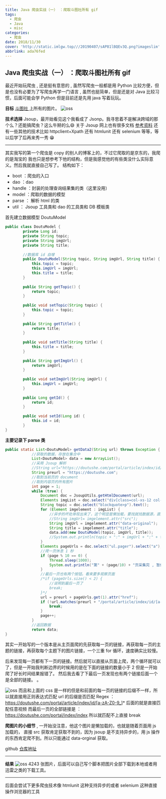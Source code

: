 ```yaml
---
title: Java 爬虫实战（一） ：爬取斗图社所有 gif
tags:
  - 爬虫
  - Java
  - misc
categories:
  - 爬虫
date: 2018/11/30
cover: 'http://static.imlgw.top///20190407/sAP81lBQEv3Q.png?imageslim'
abbrlink: ada76fed
---
```

## Java 爬虫实战（一） ：爬取斗图社所有 gif
最近开始玩爬虫 , 还是挺有意思的 , 虽然写爬虫一般都是用 Python 比较方便，但是也没有必要为了写爬虫再学一门语言 , 虽然也挺简单，但是还是对 Java 比较习惯，后面可能会学 Python 但是目前还是先用 java 写着玩玩。

**目标** 
[斗图社 ]( https://doutushe.com/)  上所有的图片。
![oss](https://imlgwpicture.oss-cn-qingdao.aliyuncs.com/blogImage/%408Q0%601FQB2A2E4D%5D9M8%40VW8.png)

**技术选择**
Jsoup，最开始看见这个我看成了 Jsonp。我寻思着不是解决跨域的那个么？还能搞爬虫？这么牛掰的么😄
关于 Jsoup 网上也有很多文档 [参考资料](http://www.open-open.com/jsoup/) 
还有一些其他的技术比如 httpclient+Xpath 还有 htmlunit 还有 selenium 等等，等以后学了后再来秀一秀 😁

---

其实我写的第一个爬虫是 copy 的别人的博客上的，不过它爬取的是京东的，我爬的是淘宝的
我也只是想参考下他的结构，但是我感觉他的有些类没什么实际意义。然后我就直接自己写了。
结构如下：

- boot ：爬虫的入口
- dao  ：dao
- handle ：封装的处理查询结果集的类（这里没用）
- model ：爬取的数据的模型
- parse  ： 解析 html 的类
- util     ： Jsoup 工具类和 dao 的工具类和 DB 模板类

首先建立数据模型 DoutuModel

```java
public class DoutuModel {
	    private Long id;
	    private String topic;
	    private String imgUrl;
	    private String title;
	
	    //数据库 id 自增
	    public DoutuModel(String topic, String imgUrl, String title) {
	        this.topic = topic;
	        this.imgUrl = imgUrl;
	        this.title = title;
	    }
	
	    public String getTopic() {
	        return topic;
	    }
	
	    public void setTopic(String topic) {
	        this.topic = topic;
	    }
	
	    public String getTitle() {
	        return title;
	    }
	
	    public void setTitle(String title) {
	        this.title = title;
	    }
	
	    public String getImgUrl() {
	        return imgUrl;
	    }
	
	    public void setImgUrl(String imgUrl) {
	        this.imgUrl = imgUrl;
	    }
	
	    public Long getId() {
	        return id;
	    }
	
	    public void setId(Long id) {
	        this.id = id;
	    }
}	
```

**主要记录下 parse 类**

``` java
public static List<DoutuModel> getData2(String url) throws Exception {
	        //获取的数据，存放在集合中
	        List<DoutuModel> data = new ArrayList();
	        //采用 Jsoup 解析
	        //String url="https://doutushe.com/portal/article/index/id/5gK";
	        String preurl = "https://doutushe.com";
	        //取到当前页的 document
	        //取到内容页的所有图片
	        int page = 1;
	        while (true) {
	            Document doc = JsoupUtils.getHtmlDocument(url);
	            Elements imgList = doc.select("div[class=col-xs-12 col-sm-8 col-lg-9]").select("img.lazy");
	            String topic = doc.select("blockquote>p").text();
	            for (Element imgelement : imgList) {
	                //异步的坏处体现出来了，这个明显是懒加载，要找就找数据源，直接获取 src 获取不到
	                //String imgUrl= imgelement.attr("src");
	                String imgUrl = imgelement.attr("data-original");
	                String title = imgelement.attr("title");
	                data.add(new DoutuModel(topic, imgUrl, title));
	                //System.out.println(topic + ":" + imgUrl + ":" + title);
	            }
	            Elements pageUrls = doc.select("ul.pager").select("a");
	            //爬一页休息 1 秒
	            if (page % 10 == 0) {
	                Thread.sleep(1000);
	                System.out.println("第" + (page/10) + "页采集完 , 暂停-------");
	            }
	            //最后一页也有两个按钮。看来要多观察页面
	            /*if (pageUrls.size() < 2) {
	                //说明到最后一页了
	                break;
	            }*/
	            url = preurl + pageUrls.get(1).attr("href");
	            if (!url.matches(preurl + "/portal/article/index/id/[a-zA-Z0-9_]*")) {
	                break;
	            }
	            page++;
	        }
	        //返回数据
	        return data;
}
```
其实一开始写的一个版本是从主页面爬的先获取每一页的链接，再获取每一页的主题的链接，再获取每个主题下的图片链接，一个三重 for 循环，速度确实比较慢。

后来发现每一页都有下一页的链接。然后就可以直接从页面上爬，两个循环就可以了，但是一开始我判断边界的时候用的是在下面的链接的数量小于 2 但是一开始爬了好长时间结果报错了。  然后我去看了下最后一页发现也有两个链接后面一个是全部的链接。 。

 ![oss](https://imlgwpicture.oss-cn-qingdao.aliyuncs.com/blogImage/AT5%7BUKZN%24M%5B59V%5B1OU0S%5B7N.png)
而且和上面的 css 是一样的但是和前面的每一页的链接的后缀不一样，所以就直接用正则表达式匹配 url 的后缀是否匹配
Regex ：https://doutushe.com/portal/article/index/id/[a-zA-Z0-9_]*  后面的就是直接匹配任意视频
而最后一页的全部链接是 ： https://doutushe.com/portal/index/index 所以就匹配不上直接 break

**爬图片的小细节** , 一开始没注意，他这个图片是懒加载的，也就是随着页面用 js 加载的， 直接 src 获取肯定获取不到的，因为 jsoup 是不支持异步的，用 js 操作的东西肯定爬不到。所以只能通过 data-orginal 获取。

github  [仓库地址](https://github.com/imlgw/javaSpiders)

---

**结果**
![oss](https://imlgwpicture.oss-cn-qingdao.aliyuncs.com/blogImage/X%28%7B%60H6YKH2LIW%24%25F2K4U53M.jpg)
4243 张图片，后面可以自己写个脚本把图片全部下载到本地或者用迅雷之类的下载工具。

---
后面会尝试下更多爬虫技术像 htmlunit 这种支持异步的或者 selenium 这种直接操作浏览器的工具
